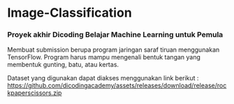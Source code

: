 # Image-Classification

### Proyek akhir Dicoding Belajar Machine Learning untuk Pemula </br>

Membuat submission berupa program jaringan saraf tiruan menggunakan TensorFlow. Program harus mampu mengenali bentuk tangan yang membentuk gunting, batu, atau kertas.</br>


Dataset yang digunakan dapat diakses menggunakan link berikut : https://github.com/dicodingacademy/assets/releases/download/release/rockpaperscissors.zip
